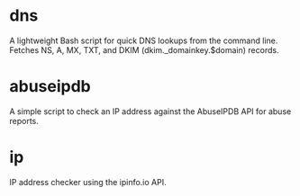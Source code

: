 # dns
A lightweight Bash script for quick DNS lookups from the command line.
Fetches NS, A, MX, TXT, and DKIM (dkim._domainkey.$domain) records.
# abuseipdb
A simple script to check an IP address against the AbuseIPDB API for abuse reports.
# ip
IP address checker using the ipinfo.io API.
